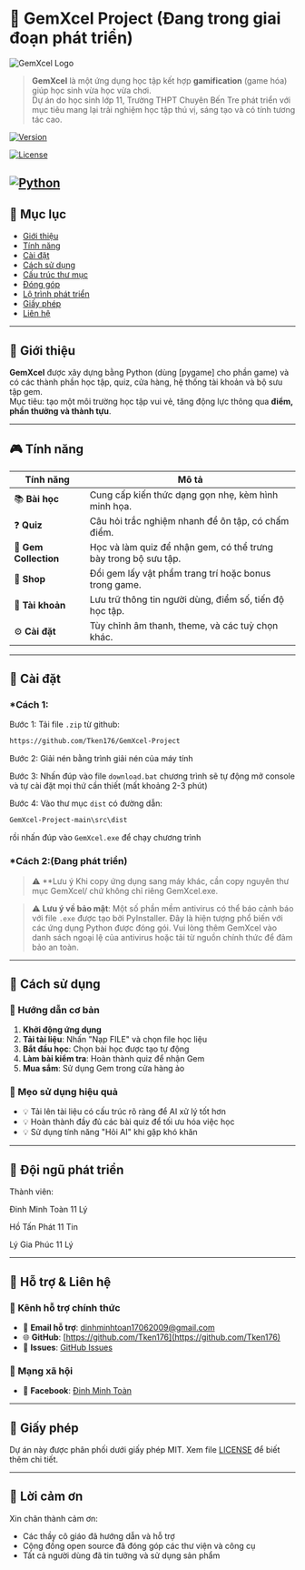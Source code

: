 # 🌟 GemXcel Project (Đang trong giai đoạn phát triển)

![GemXcel Logo](https://sf-static.upanhlaylink.com/img/image_2025081939b154f7796f5fd26683315cdd3dbb2a.jpg)

> **GemXcel** là một ứng dụng học tập kết hợp **gamification** (game hóa) giúp học sinh vừa học vừa chơi.  
> Dự án do học sinh lớp 11, Trường THPT Chuyên Bến Tre phát triển với mục tiêu mang lại trải nghiệm học tập thú vị, sáng tạo và có tính tương tác cao.

[![Version](https://img.shields.io/badge/version-1.0.0-blue.svg)](https://github.com/Tken176/GemXcel-Project)

[![License](https://img.shields.io/badge/license-MIT-green.svg)](LICENSE)

[![Python](https://img.shields.io/badge/python-3.10+-orange.svg)](https://python.org)
---

## 📖 Mục lục
- [Giới thiệu](#-giới-thiệu)
- [Tính năng](#-tính-năng)
- [Cài đặt](#-cài-đặt)
- [Cách sử dụng](#-cách-sử-dụng)
- [Cấu trúc thư mục](#-cấu-trúc-thư-mục)
- [Đóng góp](#-đóng-góp)
- [Lộ trình phát triển](#-lộ-trình-phát-triển)
- [Giấy phép](#-giấy-phép)
- [Liên hệ](#-liên-hệ)

---

## 🚀 Giới thiệu
**GemXcel** được xây dựng bằng Python (dùng [pygame] cho phần game) và có các thành phần học tập, quiz, cửa hàng, hệ thống tài khoản và bộ sưu tập gem.  
Mục tiêu: tạo một môi trường học tập vui vẻ, tăng động lực thông qua **điểm, phần thưởng và thành tựu**.

---

## 🎮 Tính năng
| Tính năng | Mô tả |
|-----------|-------|
| 📚 **Bài học** | Cung cấp kiến thức dạng gọn nhẹ, kèm hình minh họa. |
| ❓ **Quiz** | Câu hỏi trắc nghiệm nhanh để ôn tập, có chấm điểm. |
| 💎 **Gem Collection** | Học và làm quiz để nhận gem, có thể trưng bày trong bộ sưu tập. |
| 🛒 **Shop** | Đổi gem lấy vật phẩm trang trí hoặc bonus trong game. |
| 👤 **Tài khoản** | Lưu trữ thông tin người dùng, điểm số, tiến độ học tập. |
| ⚙️ **Cài đặt** | Tùy chỉnh âm thanh, theme, và các tuỳ chọn khác. |


---

## 🔧 Cài đặt
### *Cách 1: 

Bước 1: Tải file ``` .zip ``` từ github:
```bash
https://github.com/Tken176/GemXcel-Project
```
Bước 2: Giải nén bằng trình giải nén của máy tính

Bước 3: Nhấn đúp vào file ```download.bat``` chương trình sẽ tự động mở console và tự cài đặt mọi thứ cần thiết (mất khoảng 2-3 phút)

Bước 4: Vào thư mục ```dist``` có đường dẫn: 
```bash
GemXcel-Project-main\src\dist
```
rồi nhấn đúp vào ```GemXcel.exe``` để chạy chương trình
### *Cách 2:(Đang phát triển)
> ⚠️ **Lưu ý
Khi copy ứng dụng sang máy khác, cần copy nguyên thư mục GemXcel/ chứ không chỉ riêng GemXcel.exe.

> ⚠️ **Lưu ý về bảo mật**: Một số phần mềm antivirus có thể báo cảnh báo với file `.exe` được tạo bởi PyInstaller. Đây là hiện tượng phổ biến với các ứng dụng Python được đóng gói. Vui lòng thêm GemXcel vào danh sách ngoại lệ của antivirus hoặc tải từ nguồn chính thức để đảm bảo an toàn.

---

## 🚀 Cách sử dụng

### 📖 Hướng dẫn cơ bản

1. **Khởi động ứng dụng**
2. **Tải tài liệu**: Nhấn "Nạp FILE" và chọn file học liệu
3. **Bắt đầu học**: Chọn bài học được tạo tự động
4. **Làm bài kiểm tra**: Hoàn thành quiz để nhận Gem
5. **Mua sắm**: Sử dụng Gem trong cửa hàng ảo

### 🎯 Mẹo sử dụng hiệu quả

- 💡 Tải lên tài liệu có cấu trúc rõ ràng để AI xử lý tốt hơn
- 💡 Hoàn thành đầy đủ các bài quiz để tối ưu hóa việc học
- 💡 Sử dụng tính năng "Hỏi AI" khi gặp khó khăn

---
## 👥 Đội ngũ phát triển
Thành viên:    

Đinh Minh Toàn 11 Lý

Hồ Tấn Phát    11 Tin 

Lý Gia Phúc    11 Lý

---


## 📩 Hỗ trợ & Liên hệ

### 🎯 Kênh hỗ trợ chính thức

- 📧 **Email hỗ trợ**: [dinhminhtoan17062009@gmail.com](https://mail.google.com/mail/u/0/#inbox?compose=GTvVlcSKkwsmPGpHDNvVJTqcJdVvLwPPtzFSmpDHQLgHNTHVzfhtsTlQNdRvdZwMjJwFxvkCXbCxD)
- 🌐 **GitHub**: [https://github.com/Tken176](https://github.com/Tken176)
- 💬 **Issues**: [GitHub Issues](https://github.com/Tken176/GemXcel-Project/issues)

### 📱 Mạng xã hội
- 🔗 **Facebook**: [Đinh Minh Toàn](https://www.facebook.com/minh.toan.708322/?locale=vi_VN)


---

## 📄 Giấy phép

Dự án này được phân phối dưới giấy phép MIT. Xem file [LICENSE](LICENSE) để biết thêm chi tiết.

---

## 🙏 Lời cảm ơn

Xin chân thành cảm ơn:
- Các thầy cô giáo đã hướng dẫn và hỗ trợ
- Cộng đồng open source đã đóng góp các thư viện và công cụ
- Tất cả người dùng đã tin tưởng và sử dụng sản phẩm

